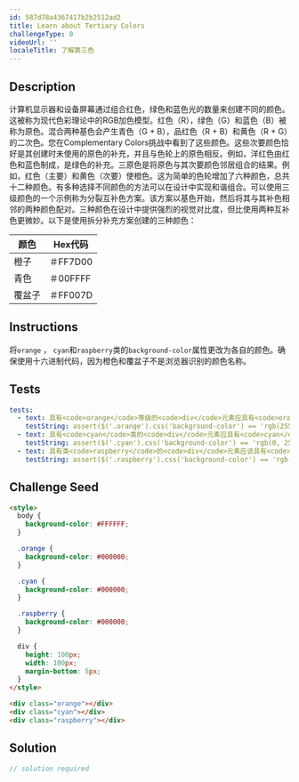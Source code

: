 ```yaml
---
id: 587d78a4367417b2b2512ad2
title: Learn about Tertiary Colors
challengeType: 0
videoUrl: ''
localeTitle: 了解第三色
---
```


## Description
<section id="description">计算机显示器和设备屏幕通过组合红色，绿色和蓝色光的数量来创建不同的颜色。这被称为现代色彩理论中的RGB加色模型。红色（R），绿色（G）和蓝色（B）被称为原色。混合两种基色会产生青色（G + B），品红色（R + B）和黄色（R + G）的二次色。您在Complementary Colors挑战中看到了这些颜色。这些次要颜色恰好是其创建时未使用的原色的补充，并且与色轮上的原色相反。例如，洋红色由红色和蓝色制成，是绿色的补充。三原色是将原色与其次要颜色邻居组合的结果。例如，红色（主要）和黄色（次要）使橙色。这为简单的色轮增加了六种颜色，总共十二种颜色。有多种选择不同颜色的方法可以在设计中实现和谐组合。可以使用三级颜色的一个示例称为分裂互补色方案。该方案以基色开始，然后将其与其补色相邻的两种颜色配对。三种颜色在设计中提供强烈的视觉对比度，但比使用两种互补色更微妙。以下是使用拆分补充方案创建的三种颜色： <table class="table table-striped"><thead><tr><th>颜色</th><th> Hex代码</th></tr></thead><thead></thead><tbody><tr><td>橙子</td><td> ＃FF7D00 </td></tr><tr><td>青色</td><td> ＃00FFFF </td></tr><tr><td>覆盆子</td><td> ＃FF007D </td></tr></tbody></table></section>

## Instructions
<section id="instructions">将<code>orange</code> ， <code>cyan</code>和<code>raspberry</code>类的<code>background-color</code>属性更改为各自的颜色。确保使用十六进制代码，因为橙色和覆盆子不是浏览器识别的颜色名称。 </section>

## Tests
<section id='tests'>

```yml
tests:
  - text: 具有<code>orange</code>等级的<code>div</code>元素应具有<code>orange</code>的<code>background-color</code> 。
    testString: assert($('.orange').css('background-color') == 'rgb(255, 125, 0)', 'The <code>div</code> element with class <code>orange</code> should have a <code>background-color</code> of orange.');
  - text: 具有<code>cyan</code>类的<code>div</code>元素应具有<code>cyan</code>的<code>background-color</code> 。
    testString: assert($('.cyan').css('background-color') == 'rgb(0, 255, 255)', 'The <code>div</code> element with class <code>cyan</code> should have a <code>background-color</code> of cyan.');
  - text: 具有类<code>raspberry</code>的<code>div</code>元素应该具有<code>raspberry</code>的<code>background-color</code> 。
    testString: assert($('.raspberry').css('background-color') == 'rgb(255, 0, 125)', 'The <code>div</code> element with class <code>raspberry</code> should have a <code>background-color</code> of raspberry.');

```

</section>

## Challenge Seed
<section id='challengeSeed'>

<div id='html-seed'>

```html
<style>
  body {
    background-color: #FFFFFF;
  }

  .orange {
    background-color: #000000;
  }

  .cyan {
    background-color: #000000;
  }

  .raspberry {
    background-color: #000000;
  }

  div {
    height: 100px;
    width: 100px;
    margin-bottom: 5px;
  }
</style>

<div class="orange"></div>
<div class="cyan"></div>
<div class="raspberry"></div>

```

</div>



</section>

## Solution
<section id='solution'>

```js
// solution required
```
</section>
